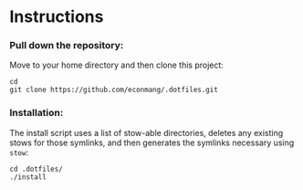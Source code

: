 # Instructions

### Pull down the repository:

Move to your home directory and then clone this project:

```
cd
git clone https://github.com/econmang/.dotfiles.git
```

### Installation:

The install script uses a list of stow-able directories, deletes any existing stows for those symlinks, and then generates the symlinks necessary using `stow`:

```
cd .dotfiles/
./install
```
